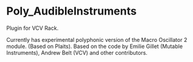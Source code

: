 # Poly_AudibleInstruments

Plugin for VCV Rack.

Currently has experimental polyphonic version of the Macro Oscillator 2 module. (Based on Plaits). 
Based on the code by Emilie Gillet (Mutable Instruments), Andrew Belt (VCV) and other contributors.
